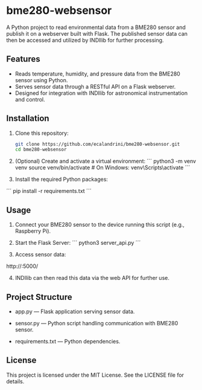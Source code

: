 # bme280-websensor

A Python project to read environmental data from a BME280 sensor and publish it on a webserver built with Flask. The published sensor data can then be accessed and utilized by INDIlib for further processing.

## Features

- Reads temperature, humidity, and pressure data from the BME280 sensor using Python.
- Serves sensor data through a RESTful API on a Flask webserver.
- Designed for integration with INDIlib for astronomical instrumentation and control.

## Installation

1. Clone this repository:
   ```bash
   git clone https://github.com/ecalandrini/bme280-websensor.git
   cd bme280-websensor

2. (Optional) Create and activate a virtual environment:
´´´
python3 -m venv venv
source venv/bin/activate  # On Windows: venv\Scripts\activate
´´´

3. Install the required Python packages:

´´´
pip install -r requirements.txt
´´´

## Usage

1. Connect your BME280 sensor to the device running this script (e.g., Raspberry Pi).

2. Start the Flask Server: 
´´´
python3 server_api.py
´´´

3. Access sensor data:

http://<your-device-ip>:5000/

4. INDIlib can then read this data via the web API for further use.

## Project Structure
- app.py — Flask application serving sensor data.

- sensor.py — Python script handling communication with BME280 sensor.

- requirements.txt — Python dependencies.

## License

This project is licensed under the MIT License. See the LICENSE file for details.
